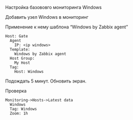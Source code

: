 Настройка базововго мониторинга Windows

Добавить узел Windows в мониторинг 


Применение к нему шаблона “Windows by Zabbix agent”

```
Host: Gate
  Agent 
    IP: <ip windows>
  Template:
    Windows by Zabbix agent
  Host Group:
    My Host
  Tag:
    Host: Windows
```

Подождать 5 минут. Обновить экран.

Проверка

```
Monitoring->Hosts->Latest data
  Windows
  Tag: Windows
  Zoom: 1h
```

